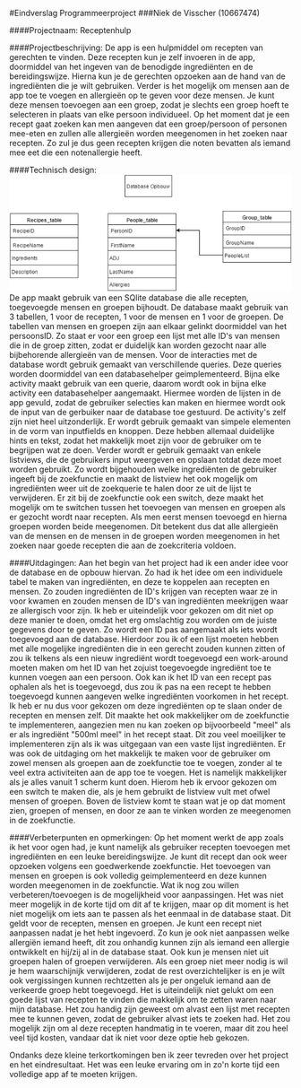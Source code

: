 #Eindverslag Programmeerproject 
###Niek de Visscher (10667474)

####Projectnaam:
Receptenhulp

####Projectbeschrijving:
De app is een hulpmiddel om recepten van gerechten te vinden. Deze recepten kun je zelf invoeren in de app, doormiddel van het ingeven van de benodigde ingrediënten en de bereidingswijze. Hierna kun je de gerechten opzoeken aan de hand van de ingrediënten die je wilt gebruiken. Verder is het mogelijk om mensen aan de app toe te voegen en allergieën op te geven voor deze mensen. Je kunt deze mensen toevoegen aan een groep, zodat je slechts een groep hoeft te selecteren in plaats van elke persoon individueel. Op het moment dat je een recept gaat zoeken kan men aangeven dat een groep/persoon of personen mee-eten en zullen alle allergieën worden meegenomen in het zoeken naar recepten. Zo zul je dus geen recepten krijgen die noten bevatten als iemand mee eet die een notenallergie heeft.

####Technisch design:
![alt text](https://github.com/ndevisscher/Programmeerproject/blob/master/doc/einproject%20mprog%20database.png "1")
De app maakt gebruik van een SQlite database die alle recepten, toegevoegde mensen en groepen bijhoudt. De database maakt gebruik van 3 tabellen, 1 voor de recepten, 1 voor de mensen en 1 voor de groepen. De tabellen van mensen en groepen zijn aan elkaar gelinkt doormiddel van het persoonsID. Zo staat er voor een groep een lijst met alle ID's van mensen die in de groep zitten, zodat er duidelijk kan worden gezocht naar alle bijbehorende allergieën van de mensen. Voor de interacties met de database wordt gebruik gemaakt van verschillende queries. Deze queries worden doormiddel van een databasehelper geimplementeerd. Bijna elke activity maakt gebruik van een querie, daarom wordt ook in bijna elke activity een databasehelper aangemaakt. Hiermee worden de lijsten in de app gevuld, zodat de gebruiker selecties kan maken en hiermee wordt ook de input van de gerbuiker naar de database toe gestuurd.
De activity's zelf zijn niet heel uitzonderlijk. Er wordt gebruik gemaakt van simpele elementen in de vorm van inputfields en knoppen. Deze hebben allemaal duidelijke hints en tekst, zodat het makkelijk moet zijn voor de gebruiker om te begrijpen wat ze doen. Verder wordt er gebruik gemaakt van enkele listviews, die de gebruikers input weergeven en opslaan totdat deze moet worden gebruikt. Zo wordt bijgehouden welke ingrediënten de gebruiker ingeeft bij de zoekfunctie en maakt de listview het ook mogelijk om ingrediënten weer uit de zoekquerie te halen door ze uit de lijst te verwijderen. Er zit bij de zoekfunctie ook een switch, deze maakt het mogelijk om te switchen tussen het toevoegen van mensen en groepen als er gezocht wordt naar recepten. Als men eerst mensen toevoegd en hierna groepen worden beide meegenomen. Dit betekent dus dat alle allergieën van de mensen en de mensen in de groepen worden meegenomen in het zoeken naar goede recepten die aan de zoekcriteria voldoen.

####Uitdagingen:
Aan het begin van het project had ik een ander idee voor de database en de opbouw hiervan. Zo had ik het idee om een individuele tabel te maken van ingrediënten, en deze te koppelen aan recepten en mensen. Zo zouden ingrediënten de ID's krijgen van recepten waar ze in voor kwamen en zouden mensen de ID's van ingrediënten meekrijgen waar ze allergisch voor zijn. Ik heb er uiteindelijk voor gekozen om dit niet op deze manier te doen, omdat het erg omslachtig zou worden om de juiste gegevens door te geven. Zo wordt een ID pas aangemaakt als iets wordt toegevoegd aan de database. Hierdoor zou ik of een lijst moeten hebben met alle mogelijke ingrediënten die in een gerecht zouden kunnen zitten of zou ik telkens als een nieuw ingrediënt wordt toegevoegd een work-around moeten maken om het ID van het zojuist toegevoegde ingrediënt toe te kunnen voegen aan een persoon. Ook kan ik het ID van een recept pas ophalen als het is toegevoegd, dus zou ik pas na een recept te hebben toegevoegd kunnen aangeven welke ingrediënten voorkomen in het recept. Ik heb er nu dus voor gekozen om deze ingrediënten op te slaan onder de recepten en mensen zelf. Dit maakte het ook makkelijker om de zoekfunctie te implementeren, aangezien men nu kan zoeken op bijvoorbeeld "meel" als er als ingrediënt "500ml meel" in het recept staat. Dit zou veel moeilijker te implementeren zijn als ik was uitgegaan van een vaste lijst ingrediënten.
Er was ook de uitdaging om het makkelijk te maken voor de gebruiker om zowel mensen als groepen aan de zoekfunctie toe te voegen, zonder al te veel extra activiteiten aan de app toe te voegen. Het is namelijk makkelijker als je alles vanuit 1 scherm kunt doen. Hierom heb ik ervoor gekozen om een switch te maken die, als je hem gebruikt de listview vult met ofwel mensen of groepen. Boven de listview komt te staan wat je op dat moment zien, groepen of mensen, en door ze aan te vinken worden ze meegenomen in de zoekfunctie.

####Verbeterpunten en opmerkingen:
Op het moment werkt de app zoals ik het voor ogen had, je kunt namelijk als gebruiker recepten toevoegen met ingrediënten en een leuke bereidingswijze. Je kunt dit recept dan ook weer opzoeken volgens een goedwerkende zoekfunctie. Het toevoegen van mensen en groepen is ook volledig geimplementeerd en deze kunnen worden meegenomen in de zoekfunctie.
Wat ik nog zou willen verbeteren/toevoegen is de mogelijkheid voor aanpassingen. Het was niet meer mogelijk in de korte tijd om dit af te krijgen, maar op dit moment is het niet mogelijk om iets aan te passen als het eenmaal in de database staat. Dit geldt voor de recepten, mensen en groepen. Je kunt een recept niet aanpassen nadat je het hebt ingevoerd. Zo kun je ook niet aanpassen welke allergiën iemand heeft, dit zou onhandig kunnen zijn als iemand een allergie ontwikkelt en hij/zij al in de database staat. Ook kun je mensen niet uit groepen halen of groepen verwijderen. Als een groep niet meer nodig is wil je hem waarschijnijk verwijderen, zodat de rest overzichtelijker is en je wilt ook vergissingen kunnen rechtzetten als je per ongeluk iemand aan de verkeerde groep hebt toegevoegd. 
Het is uiteindelijk niet gelukt om een goede lijst van recepten te vinden die makkelijk om te zetten waren naar mijn database. Het zou handig zijn geweest om alvast een lijst met recepten mee te kunnen geven, zodat de gebruiker alvast iets te zoeken had. Het zou mogelijk zijn om al deze recepten handmatig in te voeren, maar dit zou heel veel tijd kosten, vandaar dat ik niet voor deze optie heb gekozen.

Ondanks deze kleine terkortkomingen ben ik zeer tevreden over het project en het eindresultaat. Het was een leuke ervaring om in zo'n korte tijd een volledige app af te moeten krijgen. 
